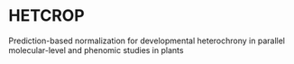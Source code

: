 # HETCROP
Prediction-based normalization for developmental heterochrony in parallel molecular-level and phenomic studies in plants
